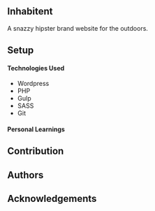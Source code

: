## Inhabitent

A snazzy hipster brand website for the outdoors.


## Setup


#### Technologies Used
- Wordpress
- PHP
- Gulp
- SASS
- Git

#### Personal Learnings


## Contribution


## Authors


## Acknowledgements